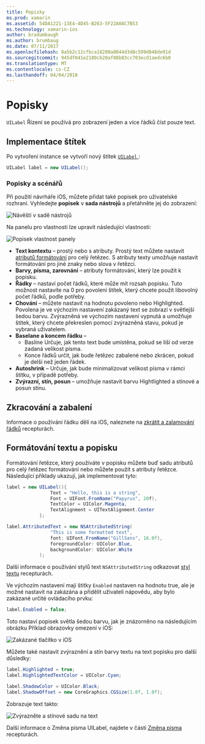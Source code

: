 ```yaml
---
title: Popisky
ms.prod: xamarin
ms.assetid: 54DA1221-13E4-4D45-B263-5F22A0AC7B53
ms.technology: xamarin-ios
author: bradumbaugh
ms.author: brumbaug
ms.date: 07/11/2017
ms.openlocfilehash: 8a5b2c12cfbca18280a8044d3d8c599d848de91d
ms.sourcegitcommit: 945df041e2180cb20af08b83cc703ecd1aedc6b0
ms.translationtype: MT
ms.contentlocale: cs-CZ
ms.lasthandoff: 04/04/2018
---
```

# <a name="labels"></a>Popisky

`UILabel` Řízení se používá pro zobrazení jeden a více řádků číst pouze text. 

## <a name="implementing-a-label"></a>Implementace štítek

Po vytvoření instance se vytvoří nový štítek [ `UILabel` ](https://developer.xamarin.com/api/type/UIKit.UILabel/):

```csharp
UILabel label = new UILabel();
```

### <a name="labels-and-storyboards"></a>Popisky a scénářů

Při použití návrháře iOS, můžete přidat také popisek pro uživatelské rozhraní. Vyhledejte **popisek** v **sada nástrojů** a přetáhněte jej do zobrazení:

![Návěští v sadě nástrojů](labels-images/image3.png)

Na panelu pro vlastnosti lze upravit následující vlastnosti:

![Popisek vlastnost panely](labels-images/image2.png)

- **Text kontextu** – prostý nebo s atributy. Prostý text můžete nastavit [atributů formátování](#Formatting_Text_and_Label) pro celý řetězec. S atributy texty umožňuje nastavit formátování pro jiné znaky nebo slova v řetězci.
- **Barvy, písma, zarovnání** – atributy formátování, který lze použít k popisku.
- **Řádky** – nastaví počet řádků, které může mít rozsah popisku. Tuto možnost nastavíte na 0 pro povolení štítek, který chcete použít libovolný počet řádků, podle potřeby.
- **Chování** – můžete nastavit na hodnotu povoleno nebo Highlighted. Povolena je ve výchozím nastavení zakázaný text se zobrazí v světlejší šedou barvu. Zvýrazněná ve výchozím nastavení vypnutá a umožňuje štítek, který chcete překreslen pomocí zvýrazněná stavu, pokud je vybraná uživatelem.
- **Baselane a koncem řádku** – 
    - Basline Určuje, jak tento text bude umístěna, pokud se liší od verze zadaná velikost písma.
    - Konce řádků určit, jak bude řetězec zabalené nebo zkrácen, pokud je delší než jeden řádek.
- **Autoshrink** – Určuje, jak bude minimalizovat velikost písma v rámci štítku, v případě potřeby.
- **Zvýrazní, stín, posun** – umožňuje nastavit barvu Hightlighted a stínové a posun stínu.

## <a name="truncating-and-wrapping"></a>Zkracování a zabalení

Informace o používání řádku dělí na iOS, naleznete na [zkrátit a zalamování řádků](https://developer.xamarin.com/recipes/ios/standard_controls/labels/uilabel-truncate-wrap-text/) recepturách.

<a name="Formatting_Text_and_Label"/>

## <a name="formatting-text-and-label"></a>Formátování textu a popisku

Formátování řetězce, který používáte v popisku můžete buď sadu atributů pro celý řetězec formátování nebo můžete použít s atributy řetězce. Následující příklady ukazují, jak implementovat tyto:

```csharp
label = new UILabel(){
                Text = "Hello, this is a string",
                Font = UIFont.FromName("Papyrus", 20f),
                TextColor = UIColor.Magenta,
                TextAlignment = UITextAlignment.Center
            };
```

```csharp
label.AttributedText = new NSAttributedString(
                "This is some formatted text",
                font: UIFont.FromName("GillSans", 16.0f),
                foregroundColor: UIColor.Blue,
                backgroundColor: UIColor.White
            );
```

Další informace o používání stylů text `NSAttributedString` odkazovat [styl textu](https://developer.xamarin.com/recipes/ios/standard_controls/text_field/style_text/) recepturách.

Ve výchozím nastavení mají štítky `Enabled` nastaven na hodnotu true, ale je možné nastavit na zakázána a přidělit uživateli nápovědu, aby bylo zakázané určité ovládacího prvku:

```csharp
label.Enabled = false;
```

Toto nastaví popisek světla šedou barvu, jak je znázorněno na následujícím obrázku Příklad obrazovky omezení v iOS:

![Zakázané tlačítko v iOS](labels-images/image1.png)

Můžete také nastavit zvýraznění a stín barvy textu na text popisku pro další důsledky:

```csharp
label.Highlighted = true;
label.HighlightedTextColor = UIColor.Cyan;

label.ShadowColor = UIColor.Black;
label.ShadowOffset = new CoreGraphics.CGSize(1.0f, 1.0f);
```

Zobrazuje text takto:

![Zvýrazněte a stínové sadu na text](labels-images/image4.png)

Další informace o Změna písma UILabel, najdete v části [Změna písma](https://developer.xamarin.com/recipes/ios/standard_controls/labels/change_the_font/) recepturách.





